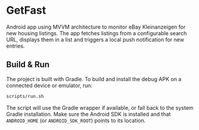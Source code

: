 # GetFast

Android app using MVVM architecture to monitor eBay Kleinanzeigen for new housing listings. The app fetches listings from a configurable search URL, displays them in a list and triggers a local push notification for new entries.

## Build & Run

The project is built with Gradle. To build and install the debug APK on a connected device or emulator, run:

```bash
scripts/run.sh
```

The script will use the Gradle wrapper if available, or fall back to the system Gradle installation. Make sure the Android SDK is installed and that `ANDROID_HOME` (or `ANDROID_SDK_ROOT`) points to its location.


